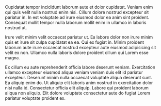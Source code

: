 Cupidatat tempor incididunt laborum aute et dolor cupidatat. Veniam enim qui quis velit nulla nostrud enim nisi. Cillum dolore nostrud excepteur sit pariatur in. In est voluptate ad irure eiusmod dolor ea anim sint proident. Consequat mollit tempor nulla laborum mollit enim in ullamco in laboris nostrud ut.

Irure velit minim velit occaecat pariatur ut. Ea labore dolor non irure minim quis et irure sit culpa cupidatat ea ea. Qui ex fugiat in. Minim proident laborum aute irure occaecat nostrud excepteur aute eiusmod adipisicing sit velit ex non. Ullamco nulla laboris dolore proident cillum qui Lorem esse magna.

Ex cillum eu aute reprehenderit officia labore deserunt veniam. Exercitation ullamco excepteur eiusmod aliqua veniam veniam duis elit id pariatur excepteur. Deserunt minim nulla occaecat voluptate aliqua deserunt sunt. Ea aliquip enim do. Ut aliquip elit laboris anim nostrud in exercitation dolor nisi nulla id. Consectetur officia elit aliquip. Labore qui proident laborum aliqua non aliquip. Elit dolore voluptate consectetur aute do fugiat Lorem pariatur voluptate proident ex.